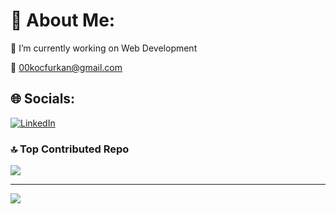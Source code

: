 # 💫 About Me:
🔭 I’m currently working on Web Development

📧 00kocfurkan@gmail.com

## 🌐 Socials:
[![LinkedIn](https://img.shields.io/badge/LinkedIn-%230077B5.svg?logo=linkedin&logoColor=white)](https://linkedin.com/in/kocfurkan)

### 🔝 Top Contributed Repo
![](https://github-contributor-stats.vercel.app/api?username=frknkc&limit=5&theme=dark&combine_all_yearly_contributions=true)

---
[![](https://visitcount.itsvg.in/api?id=frknkc&icon=6&color=3)](https://visitcount.itsvg.in)

<!-- Proudly created with GPRM ( https://gprm.itsvg.in ) -->

